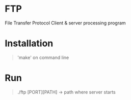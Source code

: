 FTP
=================================

File Transfer Protocol
Client & server processing program
 

# Installation
> 'make' on command line

# Run

> ./ftp [PORT][PATH] -> path where server starts 